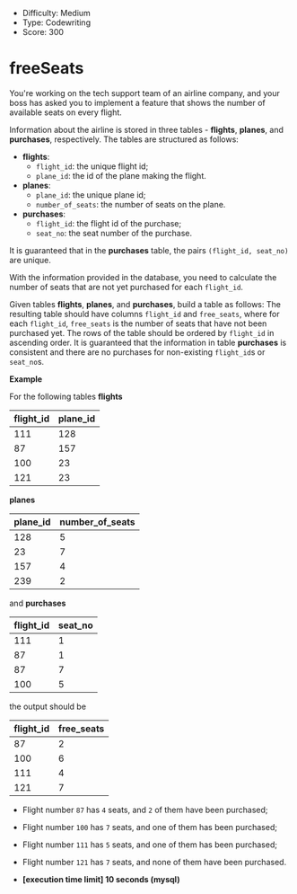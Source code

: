 - Difficulty: Medium
- Type: Codewriting
- Score: 300

# freeSeats

You're working on the tech support team of an airline company, and your boss has asked you to implement a feature that shows the number of available seats on every flight.

Information about the airline is stored in three tables - **flights**, **planes**, and **purchases**, respectively. The tables are structured as follows:

- **flights**:
  - `flight_id`: the unique flight id;
  - `plane_id`: the id of the plane making the flight.
- **planes**:
  - `plane_id`: the unique plane id;
  - `number_of_seats`: the number of seats on the plane.
- **purchases**:
  - `flight_id`: the flight id of the purchase;
  - `seat_no`: the seat number of the purchase.

It is guaranteed that in the **purchases** table, the pairs `(flight_id, seat_no)` are unique.

With the information provided in the database, you need to calculate the number of seats that are not yet purchased for each `flight_id`.

Given tables **flights**, **planes**, and **purchases**, build a table as follows: The resulting table should have columns `flight_id` and `free_seats`, where for each `flight_id`, `free_seats` is the number of seats that have not been purchased yet. The rows of the table should be ordered by `flight_id` in ascending order. It is guaranteed that the information in table **purchases** is consistent and there are no purchases for non-existing `flight_id`s or `seat_no`s.

**Example**

For the following tables **flights**

| flight_id | plane_id |
| --------- | -------- |
| 111       | 128      |
| 87        | 157      |
| 100       | 23       |
| 121       | 23       |

**planes**

| plane_id | number_of_seats |
| -------- | --------------- |
| 128      | 5               |
| 23       | 7               |
| 157      | 4               |
| 239      | 2               |

and **purchases**

| flight_id | seat_no |
| --------- | ------- |
| 111       | 1       |
| 87        | 1       |
| 87        | 7       |
| 100       | 5       |

the output should be

| flight_id | free_seats |
| --------- | ---------- |
| 87        | 2          |
| 100       | 6          |
| 111       | 4          |
| 121       | 7          |

- Flight number `87` has `4` seats, and `2` of them have been purchased;
- Flight number `100` has `7` seats, and one of them has been purchased;
- Flight number `111` has `5` seats, and one of them has been purchased;
- Flight number `121` has `7` seats, and none of them have been purchased.

- **[execution time limit] 10 seconds (mysql)**